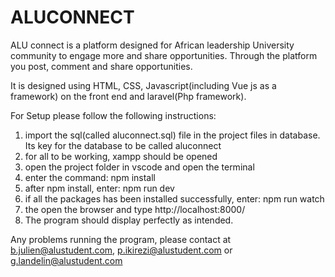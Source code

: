 # ALUCONNECT

ALU connect is a platform designed for African leadership University community to engage more and share opportunities. 
Through the platform you post, comment and share opportunities. 

It is designed using HTML, CSS, Javascript(including Vue js as a framework) on the front end and laravel(Php framework).

For Setup please follow the following instructions:

1. import the sql(called aluconnect.sql) file in the project files in database. Its key for the database to be called aluconnect
2. for all to be working, xampp should be opened
3. open the project folder in vscode and open the terminal
4. enter the command: npm install
5. after npm install, enter: npm run dev
6. if all the packages has been installed successfully, enter: npm run watch
7. the open the browser and type http://localhost:8000/
8. The program should display perfectly as intended.

Any problems running the program, please contact at b.julien@alustudent.com, p.ikirezi@alustudent.com or g.landelin@alustudent.com
